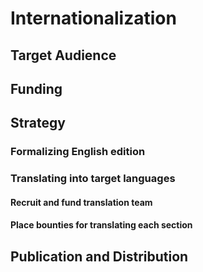 # Internationalization

## Target Audience

## Funding

## Strategy

### Formalizing English edition

### Translating into target languages

#### Recruit and fund translation team

#### Place bounties for translating each section

## Publication and Distribution

